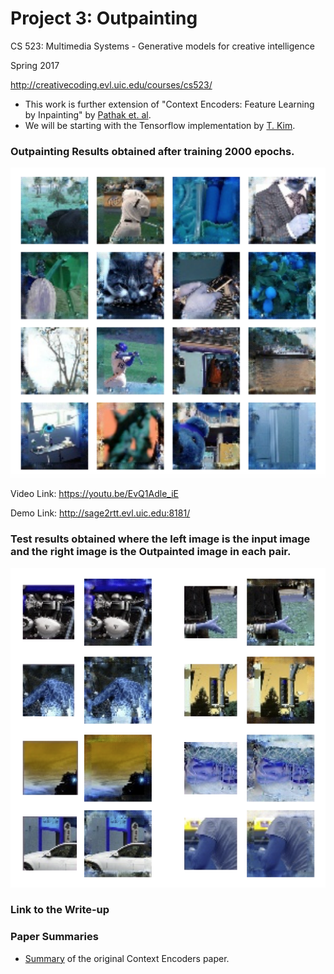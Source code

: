 # Project 3: Outpainting
 CS 523: Multimedia Systems - Generative models for creative intelligence
 
 Spring 2017
 
 http://creativecoding.evl.uic.edu/courses/cs523/

* This work is further extension of "Context Encoders: Feature Learning by Inpainting" by [Pathak et. al](http://www.cs.berkeley.edu/~pathak/papers/cvpr16.pdf). 
* We will be starting with the Tensorflow implementation by [T. Kim](https://github.com/jazzsaxmafia/Inpainting). 

### Outpainting Results obtained after training 2000 epochs. 

<p align = 'center'>
<a href = 'static/resultImages/outResults.png'><img src = 'static/resultImages/outResults.png' width = '575px'></a>
</p>

Video Link: https://youtu.be/EvQ1Adle_iE

Demo Link: http://sage2rtt.evl.uic.edu:8181/

### Test results obtained where the left image is the input image and the right image is the Outpainted image in each pair.

<p align = 'center'>
<a href = 'static/resultImages/testResults.png'><img src = 'static/resultImages/testResults.png' width = '575px'></a>
</p>


### Link to the Write-up 



### Paper Summaries 
* [Summary](https://docs.google.com/document/d/1_Mgj8AkLhQoViIsmhQylNKxNK9b3OeZDRMaLNRsCP3w/edit?usp=sharing) of the original Context Encoders paper. 
